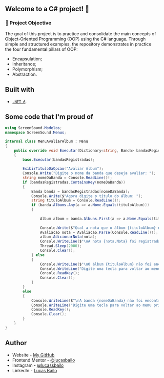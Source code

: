 ## Welcome to a C# project! 👋

### 🎯 Project Objective
The goal of this project is to practice and consolidate the main concepts of Object-Oriented Programming (OOP) using the C# language. Through simple and structured examples, the repository demonstrates in practice the four fundamental pillars of OOP:

- Encapsulation;
- Inheritance;
- Polymorphism;
- Abstraction.

## Built with

- [`.NET 6`](https://dotnet.microsoft.com/download/dotnet/6.0).

## Some code that I'm proud of
```csharp
using ScreenSound.Modelos;
namespace ScreenSound.Menus;

internal class MenuAvaliarAlbum : Menu
{
    public override void Executar(Dictionary<string, Banda> bandasRegistradas)
    {
        base.Executar(bandasRegistradas);
        
        ExibirTituloDaOpcao("Avaliar Album");
        Console.Write("Digite o nome da banda que deseja avaliar: ");
        string nomeDaBanda = Console.ReadLine()!;
        if (bandasRegistradas.ContainsKey(nomeDaBanda))
        {
            Banda banda = bandasRegistradas[nomeDaBanda];
            Console.Write($"Agora digite o título do álbum: ");
            string tituloAlbum = Console.ReadLine()!;
            if (banda.Albuns.Any(a => a.Nome.Equals(tituloAlbum))) 
            { 
                
                Album album = banda.Albuns.First(a => a.Nome.Equals(tituloAlbum));
                
                Console.Write($"Qual a nota que o álbum {tituloAlbum} merece: ");
                Avaliacao nota = Avaliacao.Parse(Console.ReadLine()!);
                album.AdicionarNota(nota);
                Console.WriteLine($"\nA nota {nota.Nota} foi registrada com sucesso para o álbum {tituloAlbum}");
                Thread.Sleep(2000);
                Console.Clear();
            } else
            {
                Console.WriteLine($"\nO álbum {tituloAlbum} não foi encontrado!");
                Console.WriteLine("Digite uma tecla para voltar ao menu principal");
                Console.ReadKey();
                Console.Clear();
            }
        }
        else
        {
            Console.WriteLine($"\nA banda {nomeDaBanda} não foi encontrada!");
            Console.WriteLine("Digite uma tecla para voltar ao menu principal");
            Console.ReadKey();
            Console.Clear();
        } 
    }
}
```

## Author

- Website - [My GitHub](https://github.com/lucasbailo)
- Frontend Mentor - [@lucasbailo](https://www.frontendmentor.io/profile/lucasbailo)
- Instagram - [@lucassbailo](https://www.instagram.com/lucassbailo/)
- LinkedIn - [Lucas Bailo](https://www.linkedin.com/in/lcsbailo)
